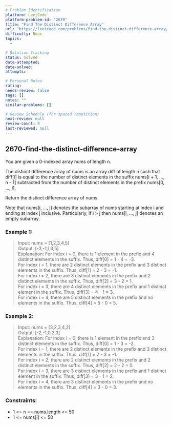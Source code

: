 ```yaml
---
# Problem Identification
platform: LeetCode
platform-problem-id: "2670"
title: "Find The Distinct Difference Array"
url: "https://leetcode.com/problems/find-the-distinct-difference-array/"
difficulty: None
topics:
  -

# Solution Tracking
status: Solved
date-attempted:
date-solved:
attempts:

# Personal Notes
rating:
needs-review: false
tags: []
notes: ""
similar-problems: []

# Review Schedule (for spaced repetition)
next-review: null
review-count: 0
last-reviewed: null
---
```


## 2670-find-the-distinct-difference-array

You are given a 0-indexed array nums of length n.

The distinct difference array of nums is an array diff of length n such that diff[i] is equal to the number of distinct elements in the suffix nums[i + 1, ..., n - 1] subtracted from the number of distinct elements in the prefix nums[0, ..., i].

Return the distinct difference array of nums.

Note that nums[i, ..., j] denotes the subarray of nums starting at index i and ending at index j inclusive. Particularly, if i > j then nums[i, ..., j] denotes an empty subarray.

### Example 1:

> Input: nums = [1,2,3,4,5]</br>
> Output: [-3,-1,1,3,5]</br>
> Explanation: For index i = 0, there is 1 element in the prefix and 4 distinct elements in the suffix. Thus, diff[0] = 1 - 4 = -3.</br>
> For index i = 1, there are 2 distinct elements in the prefix and 3 distinct elements in the suffix. Thus, diff[1] = 2 - 3 = -1.</br>
> For index i = 2, there are 3 distinct elements in the prefix and 2 distinct elements in the suffix. Thus, diff[2] = 3 - 2 = 1.</br>
> For index i = 3, there are 4 distinct elements in the prefix and 1 distinct element in the suffix. Thus, diff[3] = 4 - 1 = 3.</br>
> For index i = 4, there are 5 distinct elements in the prefix and no elements in the suffix. Thus, diff[4] = 5 - 0 = 5.</br>

### Example 2:

> Input: nums = [3,2,3,4,2]</br>
> Output: [-2,-1,0,2,3]</br>
> Explanation: For index i = 0, there is 1 element in the prefix and 3 distinct elements in the suffix. Thus, diff[0] = 1 - 3 = -2.</br>
> For index i = 1, there are 2 distinct elements in the prefix and 3 distinct elements in the suffix. Thus, diff[1] = 2 - 3 = -1.</br>
> For index i = 2, there are 2 distinct elements in the prefix and 2 distinct elements in the suffix. Thus, diff[2] = 2 - 2 = 0.</br>
> For index i = 3, there are 3 distinct elements in the prefix and 1 distinct element in the suffix. Thus, diff[3] = 3 - 1 = 2.</br>
> For index i = 4, there are 3 distinct elements in the prefix and no elements in the suffix. Thus, diff[4] = 3 - 0 = 3.</br>

### Constraints:

- 1 <= n == nums.length <= 50
- 1 <= nums[i] <= 50
